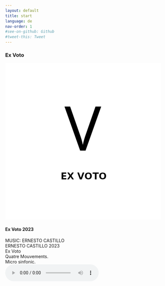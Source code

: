 ```yaml
---
layout: default
title: start
language: de
nav-order: 1
#see-on-github: Github
#tweet-this: Tweet
---
```

### Ex Voto  
<a href="/ex-voto" title="Ex Voto"><img src="/images/Ex-Voto.jpg" alt="Ex Voto cover" class="img-left"></a>
<br />
#### Ex Voto 2023  
MUSIC: ERNESTO CASTILLO  
ERNESTO CASTILLO 2023  
Ex Voto  
Quatre Mouvements.  
Micro sinfonic.  
<audio controls="1" controlslist="nodownload nofullscreen noremoteplayback" src="https://makertube.net/w/hhgz7cT7cXPiqb8QuJbBwP">Your browser does not support the audio tag.</audio>

